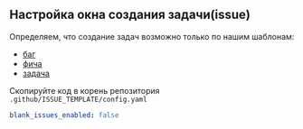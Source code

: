 ## Настройка окна создания задачи(issue)

Определяем, что создание задач возможно только по нашим шаблонам:
- [баг](./bug-report.md)
- [фича](./feature-request.md)
- [задача](./custom-task.md)

Скопируйте код в корень репозитория `.github/ISSUE_TEMPLATE/config.yaml`

```yml
blank_issues_enabled: false
```
